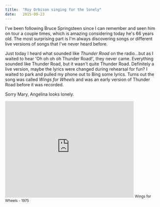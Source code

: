 ```yaml
---
title:	"Roy Orbison singing for the lonely"
date:	2015-09-23
---
```


I've been following Bruce Springsteen since I can remember and seen him on tour a couple times, which is amazing considering today he's 66 years old. The most surprising part is I'm always discovering songs or different live versions of songs that I've never heard before.

Just today I heard what sounded like *Thunder Road* on the radio...but as I waited to hear 'Oh oh oh oh Thunder Road!', they never came. Everything sounded like Thunder Road, but it wasn't quite Thunder Road. Definitely a live version, maybe the lyrics were changed during rehearsal for fun? I waited to park and pulled my phone out to Bing some lyrics. Turns out the song was called *Wings for Wheels* and was an early version of Thunder Road before it was recorded.

Sorry Mary, Angelina looks lonely.

<div class="video-wrapper">
<iframe width="420" height="315" src="https://www.youtube.com/embed/dRRQVfQZnZQ" frameborder="0" allowfullscreen></iframe>
<small>Wings for Wheels - 1975
</div>
